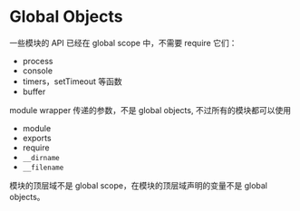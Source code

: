 # Global Objects

一些模块的 API 已经在 global scope 中，不需要 require 它们：

- process
- console
- timers，setTimeout 等函数
- buffer

module wrapper 传递的参数，不是 global objects, 不过所有的模块都可以使用

- module
- exports
- require
- `__dirname`
- `__filename`

模块的顶层域不是 global scope，在模块的顶层域声明的变量不是 global objects。
